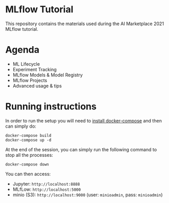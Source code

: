 # MLflow Tutorial

This repository contains the materials used during the AI Marketplace 2021 MLflow tutorial.

Agenda
========

- ML Lifecycle
- Experiment Tracking
- MLflow Models & Model Registry
- MLflow Projects
- Advanced usage & tips


Running instructions
====================

In order to run the setup you will need to [install docker-compose](https://docs.docker.com/compose/install/) and then can simply do:
```shell
docker-compose build
docker-compose up -d
```

At the end of the session, you can simply run the following command to stop all
the processes:

```shell
docker-compose down
```

You can then access:
* Jupyter: `http://localhost:8888`
* MLfLow: `http://localhost:5000`
* minio (S3): `http://localhost:9000` (user: `minioadmin`, pass: `minioadmin`)
